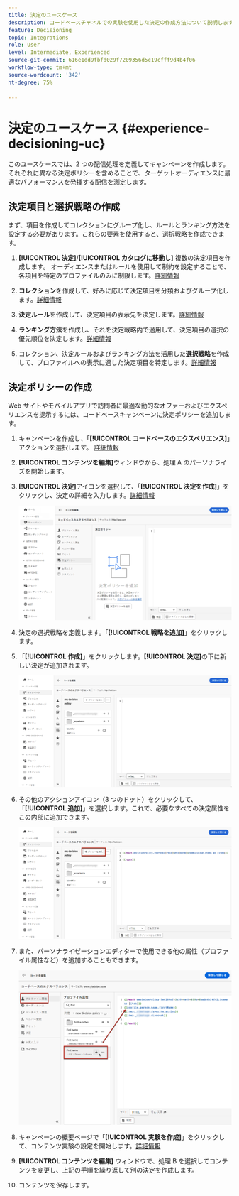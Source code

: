 ```yaml
---
title: 決定のユースケース
description: コードベースチャネルでの実験を使用した決定の作成方法について説明します
feature: Decisioning
topic: Integrations
role: User
level: Intermediate, Experienced
source-git-commit: 616e1dd9fbfd029f7209356d5c19cfff9d4b4f06
workflow-type: tm+mt
source-wordcount: '342'
ht-degree: 75%

---
```


# 決定のユースケース {#experience-decisioning-uc}

このユースケースでは、2 つの配信処理を定義してキャンペーンを作成します。それぞれに異なる決定ポリシーを含めることで、ターゲットオーディエンスに最適なパフォーマンスを発揮する配信を測定します。

## 決定項目と選択戦略の作成

まず、項目を作成してコレクションにグループ化し、ルールとランキング方法を設定する必要があります。これらの要素を使用すると、選択戦略を作成できます。

1. **[!UICONTROL 決定]**/**[!UICONTROL カタログに移動し]** 複数の決定項目を作成します。 オーディエンスまたはルールを使用して制約を設定することで、各項目を特定のプロファイルのみに制限します。[詳細情報](items.md)

   <!--
   1. From the items list, click the **[!UICONTROL Edit schema]** button  and edit the custom attributes if needed. [Learn how to work with catalogs](catalogs.md)-->

1. **コレクション**&#x200B;を作成して、好みに応じて決定項目を分類およびグループ化します。[詳細情報](collections.md)

1. **決定ルール**&#x200B;を作成して、決定項目の表示先を決定します。[詳細情報](rules.md)

1. **ランキング方法**&#x200B;を作成し、それを決定戦略内で適用して、決定項目の選択の優先順位を決定します。[詳細情報](ranking.md)

1. コレクション、決定ルールおよびランキング方法を活用した&#x200B;**選択戦略**&#x200B;を作成して、プロファイルへの表示に適した決定項目を特定します。[詳細情報](selection-strategies.md)

## 決定ポリシーの作成

Web サイトやモバイルアプリで訪問者に最適な動的なオファーおよびエクスペリエンスを提示するには、コードベースキャンペーンに決定ポリシーを追加します。

<!--Define two delivery treatments each containing a different decision policy.-->

1. キャンペーンを作成し、「**[!UICONTROL コードベースのエクスペリエンス]**」アクションを選択します。 [詳細情報](../code-based/create-code-based.md)

1. **[!UICONTROL コンテンツを編集]**&#x200B;ウィンドウから、処理 A のパーソナライズを開始します。

1. **[!UICONTROL 決定]**&#x200B;アイコンを選択して、「**[!UICONTROL 決定を作成]**」をクリックし、決定の詳細を入力します。[詳細情報](create-decision.md)

   ![](assets/decision-code-based-create.png)

1. 決定の選択戦略を定義します。「**[!UICONTROL 戦略を追加]**」をクリックします。

1. 「**[!UICONTROL 作成]**」をクリックします。**[!UICONTROL 決定]**&#x200B;の下に新しい決定が追加されます。

   ![](assets/decision-code-based-decision-added.png)

1. その他のアクションアイコン（3 つのドット）をクリックして、「**[!UICONTROL 追加]**」を選択します。これで、必要なすべての決定属性をこの内部に追加できます。

   ![](assets/decision-code-based-add-decision.png)

1. また、パーソナライゼーションエディターで使用できる他の属性（プロファイル属性など）を追加することもできます。

   ![](assets/decision-code-based-decision-profile-attribute.png)

1. キャンペーンの概要ページで「**[!UICONTROL 実験を作成]**」をクリックして、コンテンツ実験の設定を開始します。[詳細情報](../content-management/content-experiment.md)

1. **[!UICONTROL コンテンツを編集]** ウィンドウで、処理 B を選択してコンテンツを変更し、上記の手順を繰り返して別の決定を作成します。

1. コンテンツを保存します。


